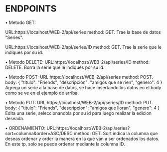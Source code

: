 # ENDPOINTS
• Metodo GET: 

URL:https://localhost/WEB-2/api/series 
method: GET.
Trae la base de datos "Series".

URL:https://localhost/WEB-2/api/series/ID
method: GET.
Trae la serie que le indiques por su id.

• Metodo DELETE: 
URL:https://localhost/WEB-2/api/series/ID 
method: DELETE.
Borra la serie que le indiques por su id.

• Metodo POST: 
URL:https://localhost/WEB-2/api/series 
 method: POST.
 body:
{
    "titulo": "Friends",
    "descripcion": "amigos que se rien",
    "genero": 4
}
Agrega un serie a la base de datos, se hace insertando los datos en el body como se ve en el ejemplo de arriba. 

• Metodo PUT: 
URL:https://localhost/WEB-2/api/series/ID 
 method: PUT.
 body:
{
    "titulo": "Friends",
    "descripcion": "amigos que lloran",
    "genero": 4
}
Edita una serie, seleccionandola por su id para luego realizar la edicion deseada. 

• ORDENAMIENTO: 
URL:https://localhost/WEB-2/api/series?sort=columna&order=ASC/DESC
method: GET.
Sort indica la columna que deseas ordenar y order la manera en la que van a ser ordenados los datos. 
En este tp, solo se puede ordenar mediante la columna ID. 